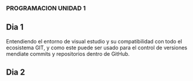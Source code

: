 ### PROGRAMACION UNIDAD 1 ###

## Dia 1 ##
 
Entendiendo el entorno de visual estudio y su compatibilidad con todo el ecosistema GIT, y como este puede ser usado para el control de versiones mendiate commits y repositorios dentro de GitHub.

## Dia 2 ##
